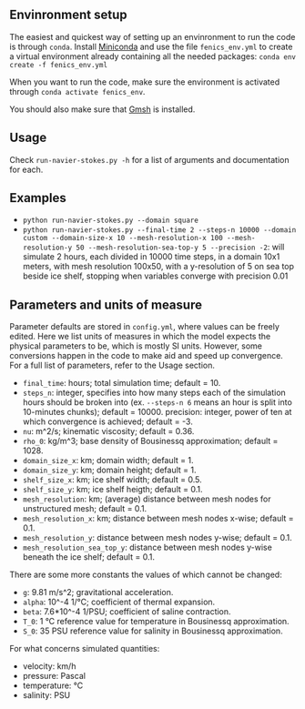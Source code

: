 ## Envinronment setup
The easiest and quickest way of setting up an envinronment to run the code is through `conda`.
Install [Miniconda](https://docs.conda.io/en/latest/miniconda.html) and use the file `fenics_env.yml` to create a virtual environment already containing all the needed packages:
`conda env create -f fenics_env.yml`

When you want to run the code, make sure the environment is activated through `conda activate fenics_env`.

You should also make sure that [Gmsh](http://gmsh.info/) is installed.

## Usage
Check `run-navier-stokes.py -h` for a list of arguments and documentation for each.

## Examples
- `python run-navier-stokes.py --domain square`
- `python run-navier-stokes.py --final-time 2 --steps-n 10000 --domain custom --domain-size-x 10 --mesh-resolution-x 100 --mesh-resolution-y 50 --mesh-resolution-sea-top-y 5 --precision -2`: will simulate 2 hours, each divided in 10000 time steps, in a domain 10x1 meters, with mesh resolution 100x50, with a y-resolution of 5 on sea top beside ice shelf, stopping when variables converge with precision 0.01

## Parameters and units of measure
Parameter defaults are stored in `config.yml`, where values can be freely edited. Here we list units of measures in which the model expects the physical parameters to be, which is mostly SI units. However, some conversions happen in the code to make aid and speed up convergence. For a full list of parameters, refer to the Usage section.
- `final_time`: hours; total simulation time; default = 10.
- `steps_n`: integer, specifies into how many steps each of the simulation hours should be broken into (ex. `--steps-n 6` means an hour is split into 10-minutes chunks); default = 10000.
precision: integer, power of ten at which convergence is achieved; default = -3.
- `nu`: m^2/s; kinematic viscosity; default = 0.36.
- `rho_0`: kg/m^3; base density of Bousinessq approximation; default = 1028.
- `domain_size_x`: km; domain width; default = 1.
- `domain_size_y`: km; domain height; default = 1.
- `shelf_size_x`: km; ice shelf width; default = 0.5.
- `shelf_size_y`: km; ice shelf heigth; default = 0.1.
- `mesh_resolution`: km; (average) distance between mesh nodes for unstructured mesh; default = 0.1.
- `mesh_resolution_x`: km; distance between mesh nodes x-wise; default = 0.1.
- `mesh_resolution_y`: distance between mesh nodes y-wise; default = 0.1.
- `mesh_resolution_sea_top_y`: distance between mesh nodes y-wise beneath the ice shelf; default = 0.1.

There are some more constants the values of which cannot be changed:
- `g`: 9.81 m/s^2; gravitational acceleration.
- `alpha`: 10^-4 1/°C; coefficient of thermal expansion.
- `beta`: 7.6*10^-4 1/PSU; coefficient of saline contraction.
- `T_0`: 1 °C reference value for temperature in Bousinessq approximation.
- `S_0`: 35 PSU reference value for salinity in Bousinessq approximation.

For what concerns simulated quantities:
- velocity: km/h
- pressure: Pascal
- temperature: °C
- salinity: PSU